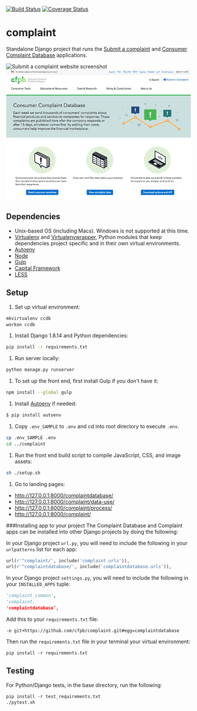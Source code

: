 [![Build Status](https://travis-ci.org/cfpb/complaints.png)](https://travis-ci.org/cfpb/complaints) [![Coverage Status](https://coveralls.io/repos/github/cfpb/complaints/badge.svg?branch=master)](https://coveralls.io/github/cfpb/complaints?branch=master)

complaint
============
Standalone Django project that runs the [Submit a complaint](http://www.consumerfinance.gov/complaint) and [Consumer Complaint Database](http://www.consumerfinance.gov/complaintdatabase) applications.

![Submit a complaint website screenshot](https://raw.githubusercontent.com/cfpb/complaint/master/screenshot-complaint.png)
![Consumer Complaint Database website screenshot](https://raw.githubusercontent.com/cfpb/complaint/master/screenshot-complaintdatabase.png)


## Dependencies

- Unix-based OS (including Macs). Windows is not supported at this time.
- [Virtualenv](https://virtualenv.pypa.io/en/latest/) and [Virtualenvwrapper](https://virtualenvwrapper.readthedocs.org/en/latest/#), Python modules that keep dependencies  project specific and in their own virtual environments.
- [Autoenv](https://github.com/kennethreitz/autoenv)
- [Node](http://nodejs.org/)
- [Gulp](http://gulpjs.com/)
- [Capital Framework](http://cfpb.github.io/capital-framework/)
- [LESS](http://lesscss.org/)

## Setup

1. Set up virtual environment:

  ```bash
  mkvirtualenv ccdb
  workon ccdb
  ```
1. Install Django 1.8.14 and Python dependencies:

  ```bash
  pip install -r requirements.txt
  ```
1. Run server locally:

  ```bash
  python manage.py runserver 
  ```
1. To set up the front end, first install Gulp if you don't have it:

  ```bash
  npm install --global gulp
  ``` 
1. Install [Autoenv](https://github.com/kennethreitz/autoenv) if needed:

  ```bash
  $ pip install autoenv
  ```
1. Copy `.env_SAMPLE` to `.env` and cd into root directory to execute `.env`.
  
  ```bash
  cp .env_SAMPLE .env
  cd ../complaint
  ```
1. Run the front end build script to compile JavaScript, CSS, and image assets:

  ```bash
  sh ./setup.sh
  ``` 
1. Go to landing pages: 
  - http://127.0.0.1:8000/complaintdatabase/
  - http://127.0.0.1:8000/complaint/data-use/
  - http://127.0.0.1:8000/complaint/process/
  - http://127.0.0.1:8000/complaint/


###Installing app to your project
The Complaint Database and Complaint apps can be installed into other Django projects by doing the following:

In your Django project `url.py`, you will need to include the following in your `urlpatterns` list for each app:
```python
url(r'^complaint/', include('complaint.urls')),
url(r'^complaintdatabase/', include('complaintdatabase.urls')),
```

In your Django project `settings.py`, you will need to include the following in your `INSTALLED_APPS` tuple:
```python
'complaint_common',
'complaint,
'complaintdatabase’,
```

Add this to your `requirements.txt` file:
```
-e git+https://github.com/cfpb/complaint.git#egg=complaintdatabase
```

Then run the `requirements.txt` file in your terminal your virtual environment:
```
pip install -r requirements.txt
```


## Testing
For Python/Django tests, in the base directory, run the following:

```shell
pip install -r test_requirements.txt
./pytest.sh
```
